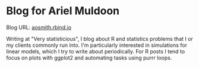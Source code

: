 # Blog for Ariel Muldoon

Blog URL: [aosmith.rbind.io](https://aosmith.rbind.io/)

Writing at "Very statisticious", I blog about R and statistics problems that I or my clients commonly run into.  I'm particularly interested in simulations for linear models, which I try to write about periodically.  For R posts I tend to focus on plots with ggplot2 and automating tasks using purrr loops.
